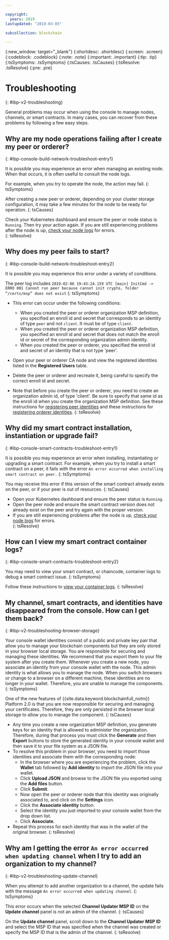 ```yaml
---

copyright:
  years: 2019
lastupdated: "2019-03-05"

subcollection: blockchain

---
```



{:new_window: target="_blank"}
{:shortdesc: .shortdesc}
{:screen: .screen}
{:codeblock: .codeblock}
{:note: .note}
{:important: .important}
{:tip: .tip}
{:tsSymptoms: .tsSymptoms}
{:tsCauses: .tsCauses}
{:tsResolve: .tsResolve}
{:pre: .pre}

# Troubleshooting
{: #ibp-v2-troubleshooting}

General problems may occur when using the console to manage nodes, channels, or smart contracts. In many cases, you can recover from these problems by following a few easy steps.

## Why are my node operations failing after I create my peer or orderer?
{: #ibp-console-build-network-troubleshoot-entry1}

It is possible you may experience an error when managing an existing node. When that occurs, it is often useful to consult the node logs.  

For example, when you try to operate the node, the action may fail.
{: tsSymptoms}

After creating a new peer or orderer, depending on your cluster storage configuration, it may take a few minutes for the node to be ready for operation.
{: tsCauses}

Check your Kubernetes dashboard and ensure the peer or node status is `Running`. Then try your action again. If you are still experiencing problems after the node is up, [check your node logs](/docs/services/blockchain/howto/ibp-console-manage.html#ibp-console-manage-console-node-logs) for errors.  
{: tsResolve}

## Why does my peer fails to start?
{: #ibp-console-build-network-troubleshoot-entry2}

It is possible you may experience this error under a variety of conditions.

The peer log includes `2019-02-06 19:43:24.159 UTC [main] InitCmd -> ERRO 001 Cannot run peer because cannot init crypto, folder “/certs/msp” does not exist`
{: tsSymptoms}

- This error can occur under the following conditions:
  - When you created the peer or orderer organization MSP definition, you specified an enroll id and secret that corresponds to an identity of type `peer` and not `client`. It must be of type `client`.
  - When you created the peer or orderer organization MSP definition, you specified an enroll id and secret that does not match the enroll id or secret of the corresponding organization admin identity.
  - When you created the peer or orderer, you specified the enroll id and secret of an identity that is not type 'peer'.

- Open your peer or orderer CA node and view the registered identities listed in the **Registered Users** table.
- Delete the peer or orderer and recreate it, being careful to specify the correct enroll id and secret.
- Note that before you create the peer or orderer, you need to create an organization admin id, of type 'client'. Be sure to specify that same id as the enroll id when you create the organization MSP definition. See these instructions for [registering peer identities](/docs/services/blockchain/howto/ibp-console-build-network.html#ibp-console-build-network-use-CA-org1) and these instructions for [registering orderer identities](/docs/services/blockchain/howto/ibp-console-build-network.html#ibp-console-build-network-use-CA-orderer).
{: tsResolve}

## Why did my smart contract installation, instantiation or upgrade fail?
{: #ibp-console-smart-contracts-troubleshoot-entry1}

It is possible you may experience an error when installing, instantiating or upgrading a smart contract.  For example, when you try to install a smart contract on a peer, it fails with the error `An error occurred when installing smart contract on peer.`
{: tsSymptoms}

You may receive this error if this version of the smart contract already exists on the peer, or if your peer is out of resources.
{: tsCauses}

- Open your Kubernetes dashboard and ensure the peer status is `Running`.  
- Open the peer node and ensure the smart contract version does not already exist on the peer and try again with the proper version.
- If you are still experiencing problems after the node is up, [check your node logs](/docs/services/blockchain/howto/ibp-console-manage.html#ibp-console-manage-console-node-logs) for errors.  
{: tsResolve}

## How can I view my smart contract container logs?
{: #ibp-console-smart-contracts-troubleshoot-entry2}

You may need to view your smart contract, or chaincode, container logs to debug a smart contract issue.
{: tsSymptoms}

Follow these instructions to [view your container logs](/docs/services/blockchain/howto/ibp-console-manage.html#ibp-console-manage-console-container-logs).
{: tsResolve}

## My channel, smart contracts, and identities have disappeared from the console. How can I get them back?
{: #ibp-v2-troubleshooting-browser-storage}

Your console wallet identities consist of a public and private key pair that allow you to manage your blockchain components but they are only stored in your browser local storage. You are responsible for securing and managing these identities. We recommend that you export them to your file system after you create them. Whenever you create a new node, you associate an identity from your console wallet with the node. This admin identity is what allows you to manage the node. When you switch browsers or change to a browser on a different machine, these identities are no longer in your wallet. Therefore, you are unable to manage the components.
{: tsSymptoms}

One of the new features of {{site.data.keyword.blockchainfull_notm}} Platform 2.0 is that you are now responsible for securing and managing your certificates. Therefore, they are only persisted in the browser local storage to allow you to manage the component.
{: tsCauses}

- Any time you create a new organization MSP definition, you generate keys for an identity that is allowed to administer the organization. Therefore, during that process you must click the **Generate** and then **Export** buttons to store the generated identity in your console wallet and then save it to your file system as a JSON file.
- To resolve this problem in your browser, you need to import those identities and associate them with the corresponding node:
  - In the browser where you are experiencing the problem, click the **Wallet** tab followed by **Add identity** to import the JSON file into your wallet.
  - Click **Upload JSON** and browse to the JSON file you exported using the **Add files** button.
  - Click **Submit**.
  - Now open the peer or orderer node that this identity was originally associated to, and click on the **Settings** icon.
  - Click the **Associate identity** button.
  - Select the identity you just imported to your console wallet from the drop down list.
  - Click **Associate**.
- Repeat this process for each identity that was in the wallet of the original browser.
{: tsResolve}

## Why am I getting the error `An error occurred when updating channel` when I try to add an organization to my channel?
{: #ibp-v2-troubleshooting-update-channel}

When you attempt to add another organization to a channel, the update fails with the message `An error occurred when updating channel`.
{: tsSymptoms}

This error occurs when the selected **Channel Updater MSP ID** on the **Update channel** panel is not an admin of the channel.
{: tsCauses}

On the **Update channel** panel, scroll down to the **Channel Updater MSP ID** and select the MSP ID that was specified when the channel was created or specify the MSP ID that is the admin of the channel.
{: tsResolve}
